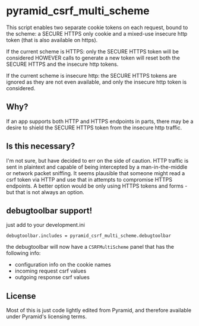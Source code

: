 pyramid_csrf_multi_scheme
=========================

This script enables two separate cookie tokens on each request, bound to the scheme: a SECURE HTTPS only cookie and a mixed-use insecure http token (that is also available on https).

If the current scheme is HTTPS:
	only the SECURE HTTPS token will be considered
	HOWEVER calls to generate a new token will reset both the SECURE HTTPS and the insecure http tokens.

If the current scheme is insecure http:
	the SECURE HTTPS tokens are ignored as they are not even available, and only the insecure http token is considered.


Why?
----

If an app supports both HTTP and HTTPS endpoints in parts, there may be a desire to shield the SECURE HTTPS token from the insecure http traffic.


Is this necessary?
------------------

I'm not sure, but have decided to err on the side of caution.  HTTP traffic is sent in plaintext and capable of being intercepted by a man-in-the-middle or network packet sniffing.  It seems plausible that someone might read a csrf token via HTTP and use that in attempts to compromise HTTPS endpoints.  A better option would be only using HTTPS tokens and forms - but that is not always an option.


debugtoolbar support!
---------------------

just add to your development.ini

	debugtoolbar.includes = pyramid_csrf_multi_scheme.debugtoolbar

the debugtoolbar will now have a `CSRFMultiScheme` panel that has the following info:

* configuration info on the cookie names
* incoming request csrf values
* outgoing response csrf values


License
-------

Most of this is just code lightly edited from Pyramid, and therefore available under Pyramid's licensing terms.
